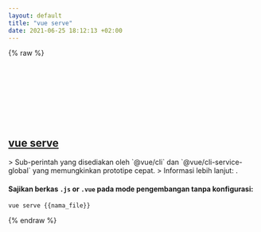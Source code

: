 ```yaml
---
layout: default
title: "vue serve"
date: 2021-06-25 18:12:13 +02:00
---
```

{% raw %}
<h2 id="vue-serve">
  <a href="/id/common/vue-serve.html">vue serve</a> <a href="#vue-serve"><svg class="icon">
    <use href="/assets/images/unicode_sprite.svg#link" />
  </svg></a>
</h2>
> Sub-perintah yang disediakan oleh `@vue/cli` dan `@vue/cli-service-global` yang memungkinkan prototipe cepat.
> Informasi lebih lanjut: <https://cli.vuejs.org/guide/prototyping.html>.

#### Sajikan berkas `.js` or `.vue` pada mode pengembangan tanpa konfigurasi:
```shell
vue serve {{nama_file}}
```
{% endraw %}